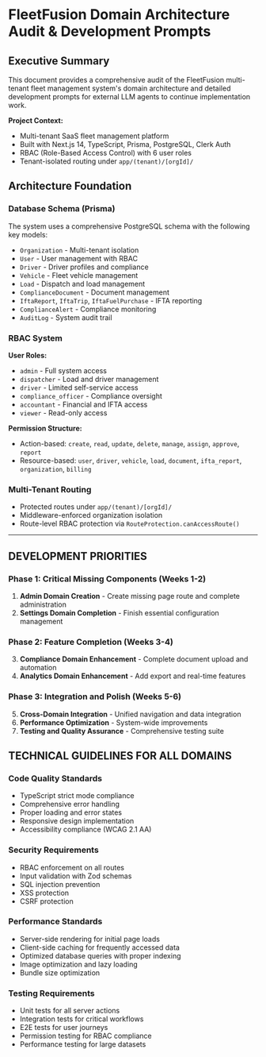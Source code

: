 # FleetFusion Domain Architecture Audit & Development Prompts

## Executive Summary

This document provides a comprehensive audit of the FleetFusion multi-tenant fleet management
system's domain architecture and detailed development prompts for external LLM agents to continue
implementation work.

**Project Context:**

- Multi-tenant SaaS fleet management platform
- Built with Next.js 14, TypeScript, Prisma, PostgreSQL, Clerk Auth
- RBAC (Role-Based Access Control) with 6 user roles
- Tenant-isolated routing under `app/(tenant)/[orgId]/`

## Architecture Foundation

### Database Schema (Prisma)

The system uses a comprehensive PostgreSQL schema with the following key models:

- `Organization` - Multi-tenant isolation
- `User` - User management with RBAC
- `Driver` - Driver profiles and compliance
- `Vehicle` - Fleet vehicle management
- `Load` - Dispatch and load management
- `ComplianceDocument` - Document management
- `IftaReport`, `IftaTrip`, `IftaFuelPurchase` - IFTA reporting
- `ComplianceAlert` - Compliance monitoring
- `AuditLog` - System audit trail

### RBAC System

**User Roles:**

- `admin` - Full system access
- `dispatcher` - Load and driver management
- `driver` - Limited self-service access
- `compliance_officer` - Compliance oversight
- `accountant` - Financial and IFTA access
- `viewer` - Read-only access

**Permission Structure:**

- Action-based: `create`, `read`, `update`, `delete`, `manage`, `assign`, `approve`, `report`
- Resource-based: `user`, `driver`, `vehicle`, `load`, `document`, `ifta_report`, `organization`,
  `billing`

### Multi-Tenant Routing

- Protected routes under `app/(tenant)/[orgId]/`
- Middleware-enforced organization isolation
- Route-level RBAC protection via `RouteProtection.canAccessRoute()`

---

## DEVELOPMENT PRIORITIES

### Phase 1: Critical Missing Components (Weeks 1-2)

1. **Admin Domain Creation** - Create missing page route and complete administration
2. **Settings Domain Completion** - Finish essential configuration management

### Phase 2: Feature Completion (Weeks 3-4)

3. **Compliance Domain Enhancement** - Complete document upload and automation
4. **Analytics Domain Enhancement** - Add export and real-time features

### Phase 3: Integration and Polish (Weeks 5-6)

5. **Cross-Domain Integration** - Unified navigation and data integration
6. **Performance Optimization** - System-wide improvements
7. **Testing and Quality Assurance** - Comprehensive testing suite

## TECHNICAL GUIDELINES FOR ALL DOMAINS

### Code Quality Standards

- TypeScript strict mode compliance
- Comprehensive error handling
- Proper loading and error states
- Responsive design implementation
- Accessibility compliance (WCAG 2.1 AA)

### Security Requirements

- RBAC enforcement on all routes
- Input validation with Zod schemas
- SQL injection prevention
- XSS protection
- CSRF protection

### Performance Standards

- Server-side rendering for initial page loads
- Client-side caching for frequently accessed data
- Optimized database queries with proper indexing
- Image optimization and lazy loading
- Bundle size optimization

### Testing Requirements

- Unit tests for all server actions
- Integration tests for critical workflows
- E2E tests for user journeys
- Permission testing for RBAC compliance
- Performance testing for large datasets

